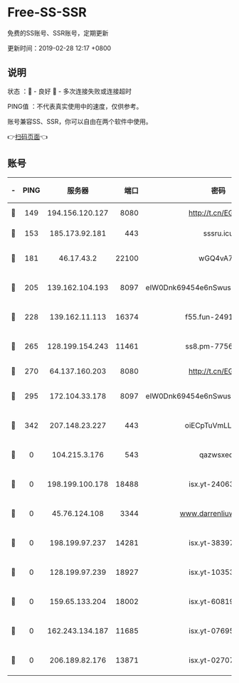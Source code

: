 # Free-SS-SSR

免费的SS账号、SSR账号，定期更新

更新时间：2019-02-28 12:17 +0800

## 说明

状态     ：🙂 - 良好 🙁 - 多次连接失败或连接超时

PING值   ：不代表真实使用中的速度，仅供参考。

账号兼容SS、SSR，你可以自由在两个软件中使用。

👉[扫码页面](https://liesauer.github.io/free-ss-ssr.github.io/)👈

## 账号

|-|PING|服务器|端口|密码|加密方式|区域|
|:----:|:----:|:-----:|-----:|:----:|:----:|:----:|
|🙂|149|194.156.120.127|8080|http://t.cn/EGJIyrl|rc4-md5|RU|
|🙂|153|185.173.92.181|443|sssru.icu|rc4-md5|RU|
|🙂|181|46.17.43.2|22100|wGQ4vA7D|aes-256-gcm|RU|
|🙂|205|139.162.104.193|8097|eIW0Dnk69454e6nSwuspv9DmS201tQ0D|aes-256-cfb|JP|
|🙂|228|139.162.11.113|16374|f55.fun-24912847|aes-256-cfb|SG|
|🙂|265|128.199.154.243|11461|ss8.pm-77562719|aes-256-cfb|SG|
|🙂|270|64.137.160.203|8080|http://t.cn/EGJIyrl|rc4-md5|CA|
|🙂|295|172.104.33.178|8097|eIW0Dnk69454e6nSwuspv9DmS201tQ0D|aes-256-cfb|SG|
|🙂|342|207.148.23.227|443|oiECpTuVmLLxk4Ts|aes-256-cfb|US|
|🙁|0|104.215.3.176|543|qazwsxedc|aes-256-gcm|JP|
|🙁|0|198.199.100.178|18488|isx.yt-24063194|aes-256-cfb|US|
|🙁|0|45.76.124.108|3344|www.darrenliuwei.com|aes-256-cfb|AU|
|🙁|0|198.199.97.237|14281|isx.yt-38397768|aes-256-cfb|US|
|🙁|0|128.199.97.239|18927|isx.yt-10353502|aes-256-cfb|SG|
|🙁|0|159.65.133.204|18002|isx.yt-60819860|aes-256-cfb|SG|
|🙁|0|162.243.134.187|11685|isx.yt-07695613|aes-256-cfb|US|
|🙁|0|206.189.82.176|13871|isx.yt-02707715|aes-256-cfb|SG|
